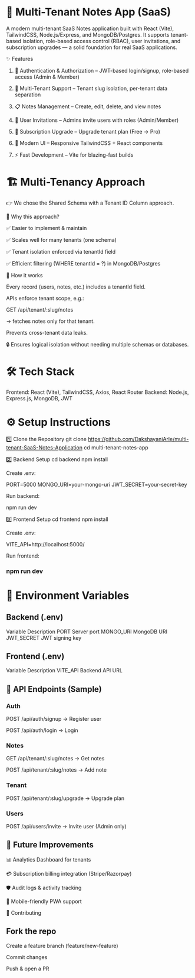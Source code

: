 # 📝 Multi-Tenant Notes App (SaaS)

A modern multi-tenant SaaS Notes application built with React (Vite), TailwindCSS, Node.js/Express, and MongoDB/Postgres.
It supports tenant-based isolation, role-based access control (RBAC), user invitations, and subscription upgrades — a solid foundation for real SaaS applications.

✨ Features

1. 🔐 Authentication & Authorization – JWT-based login/signup, role-based access (Admin & Member)

2. 🏢 Multi-Tenant Support – Tenant slug isolation, per-tenant data separation

3. 📋 Notes Management – Create, edit, delete, and view notes

4. 📨 User Invitations – Admins invite users with roles (Admin/Member)

5. 🚀 Subscription Upgrade – Upgrade tenant plan (Free → Pro)

6. 🎨 Modern UI – Responsive TailwindCSS + React components

7. ⚡ Fast Development – Vite for blazing-fast builds

# 🏗 Multi-Tenancy Approach

👉 We chose the Shared Schema with a Tenant ID Column approach.

🔹 Why this approach?

✅ Easier to implement & maintain

✅ Scales well for many tenants (one schema)

✅ Tenant isolation enforced via tenantId field

✅ Efficient filtering (WHERE tenantId = ?) in MongoDB/Postgres

🔹 How it works

Every record (users, notes, etc.) includes a tenantId field.

APIs enforce tenant scope, e.g.:

GET /api/tenant/:slug/notes


→ fetches notes only for that tenant.

Prevents cross-tenant data leaks.

🔒 Ensures logical isolation without needing multiple schemas or databases.

# 🛠 Tech Stack

Frontend: React (Vite), TailwindCSS, Axios, React Router
Backend: Node.js, Express.js, MongoDB, JWT



# ⚙️ Setup Instructions
1️⃣ Clone the Repository
git clone https://github.com/DakshayaniArle/multi-tenant-SaaS-Notes-Application
cd multi-tenant-notes-app

2️⃣ Backend Setup
cd backend
npm install


Create .env:

PORT=5000
MONGO_URI=your-mongo-uri
JWT_SECRET=your-secret-key


Run backend:

npm run dev

3️⃣ Frontend Setup
cd frontend
npm install


Create .env:

VITE_API=http://localhost:5000/


Run frontend:

### npm run dev

# 🔑 Environment Variables

## Backend (.env)

Variable	Description
PORT	Server port
MONGO_URI	MongoDB URI
JWT_SECRET	JWT signing key

## Frontend (.env)

Variable	Description
VITE_API	Backend API URL

## 📡 API Endpoints (Sample)
### Auth

POST /api/auth/signup → Register user

POST /api/auth/login → Login

### Notes

GET /api/tenant/:slug/notes → Get notes

POST /api/tenant/:slug/notes → Add note

### Tenant

POST /api/tenant/:slug/upgrade → Upgrade plan

### Users

POST /api/users/invite → Invite user (Admin only)


## 🔮 Future Improvements

📊 Analytics Dashboard for tenants

💳 Subscription billing integration (Stripe/Razorpay)

🛡 Audit logs & activity tracking

📱 Mobile-friendly PWA support

🤝 Contributing

## Fork the repo

Create a feature branch (feature/new-feature)

Commit changes

Push & open a PR
